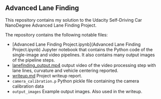 ## Advanced Lane Finding

This repository contains my solution to the Udacity Self-Driving Car NanoDegree Advanced Lane Finding Project.

The repository contains the following notable files:

* [Advanced Lane Finding Project.ipynb](Advanced Lane Finding Project.ipynb) Jupyter notebook that contains the Python code of the single-image and video pipelines. It also contains many output images of the pipeline steps.
* [lanefinding_output.mp4](lanefinding_output.mp4) output video of the video processing step with lane lines, curvature and vehicle centering reported.
* [writeup.md](writeup.md) Project writeup report.
* `camera_calibration.p` Python pickle file containing the camera calibration data
* `output_images` Example output images. Also used in the writeup.
